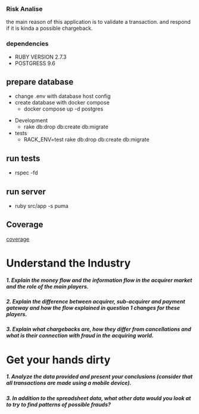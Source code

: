 ### Risk Analise
  the main reason of this application is to validate a transaction. 
  and respond if it is kinda a possible chargeback.
### dependencies
 - RUBY VERSION 2.7.3 
 - POSTGRESS 9.6

## prepare database 
  * change .env with database host config
  * create database with docker compose 
    - docker compose up -d postgres

  - Development
    - rake db:drop db:create db:migrate
  - tests
    - RACK_ENV=test rake db:drop db:create db:migrate

## run tests
  - rspec -fd

## run server
 -  ruby src/app -s puma 

## Coverage

[coverage]()

# Understand the Industry
  ##### 1. Explain the money flow and the information flow in the acquirer market and the role of the main players.
  
  ##### 2. Explain the difference between acquirer, sub-acquirer and payment gateway and how the flow explained in question 1 changes for these players.

  ##### 3. Explain what chargebacks are, how they differ from cancellations and what is their connection with fraud in the acquiring world.

# Get your hands dirty
  ##### 1. Analyze the data provided and present your conclusions (consider that all transactions are made using a mobile device).
  ##### 3. In addition to the spreadsheet data, what other data would you look at to try to find patterns of possible frauds?
